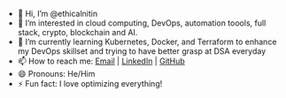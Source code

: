 - 👋 Hi, I’m @ethicalnitin
- 👀 I’m interested in cloud computing, DevOps, automation toools, full stack, crypto, blockchain and AI.
- 🌱 I’m currently learning Kubernetes, Docker, and Terraform to enhance my DevOps skillset and trying to have better grasp at DSA everyday
- 📫 How to reach me: [Email](mailto:ethicalnitinhere@gmail.com) | [LinkedIn](https://linkedin.com/in/ethicalnitin) | [GitHub](https://github.com/ethicalnitin)
- 😄 Pronouns: He/Him
- ⚡ Fun fact: I love optimizing everything!
